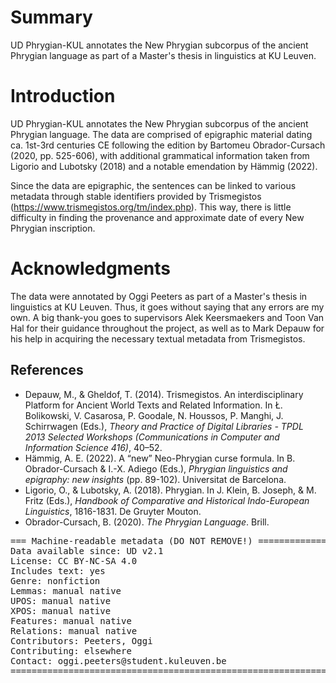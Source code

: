 # Summary

UD Phrygian-KUL annotates the New Phrygian subcorpus of the ancient Phrygian language as part of a Master's thesis in linguistics at KU Leuven.

# Introduction

UD Phrygian-KUL annotates the New Phrygian subcorpus of the ancient Phrygian language. The data are comprised of epigraphic material dating ca. 1st-3rd centuries CE following the edition by Bartomeu Obrador-Cursach (2020, pp. 525-606), with additional grammatical information taken from Ligorio and Lubotsky (2018) and a notable emendation by Hämmig (2022).

Since the data are epigraphic, the sentences can be linked to various metadata through stable identifiers provided by Trismegistos (https://www.trismegistos.org/tm/index.php). This way, there is little difficulty in finding the provenance and approximate date of every New Phrygian inscription.

# Acknowledgments

The data were annotated by Oggi Peeters as part of a Master's thesis in linguistics at KU Leuven. Thus, it goes without saying that any errors are my own. A big thank-you goes to supervisors Alek Keersmaekers and Toon Van Hal for their guidance throughout the project, as well as to Mark Depauw for his help in acquiring the necessary textual metadata from Trismegistos.

## References

* Depauw, M., & Gheldof, T. (2014). Trismegistos. An interdisciplinary Platform for Ancient World Texts and Related Information. In Ł. Bolikowski, V. Casarosa, P. Goodale, N. Houssos, P. Manghi, J. Schirrwagen (Eds.), *Theory and Practice of Digital Libraries - TPDL 2013 Selected Workshops (Communications in Computer and Information Science 416)*, 40–52.
* Hämmig, A. E. (2022). A “new” Neo-Phrygian curse formula. In B. Obrador-Cursach & I.-X. Adiego (Eds.), *Phrygian linguistics and epigraphy: new insights* (pp. 89-102). Universitat de Barcelona.
* Ligorio, O., & Lubotsky, A. (2018). Phrygian. In J. Klein, B. Joseph, & M. Fritz (Eds.), *Handbook of Comparative and Historical Indo-European Linguistics*, 1816-1831. De Gruyter Mouton.
* Obrador-Cursach, B. (2020). *The Phrygian Language*. Brill.

<pre>
=== Machine-readable metadata (DO NOT REMOVE!) ================================
Data available since: UD v2.1
License: CC BY-NC-SA 4.0
Includes text: yes
Genre: nonfiction
Lemmas: manual native
UPOS: manual native
XPOS: manual native
Features: manual native
Relations: manual native
Contributors: Peeters, Oggi
Contributing: elsewhere
Contact: oggi.peeters@student.kuleuven.be
===============================================================================
</pre>
